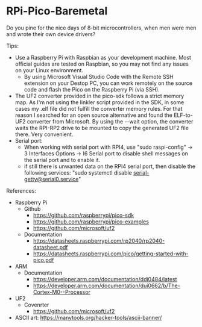 # RPi-Pico-Baremetal

Do you pine for the nice days of 8-bit microcontrollers, when men were men and wrote their own device drivers?


Tips:
- Use a Raspberry Pi with Raspbian as your development machine. Most official guides are tested on Raspbian, so you may not find any issues on your Linux environment. 
    -  By using Microsoft Visual Studio Code with the Remote SSH extension on your Destop PC, you can work remotely on the source code and flash the Pico on the Raspberry Pi (via SSH).
- The UF2 converter provided in the pico-sdk follows a strict memory map. As I'm not using the linkler script provided in the SDK, in some cases my .elf file did not fulfill the converter memory rules. For that reason I searched for an open source alternative and found the ELF-to-UF2 converter from Microsoft. By using the --wait option, the converter waits the RPI-RP2 drive to be mounted to copy the generated UF2 file there. Very convenient.
- Serial port:
    - When working with serial port with RPI4, use "sudo raspi-config" -> 3 Interfaces Options -> I6 Serial port to disable shell messages on the serial port and to enable it.
    - if still there is unwanted data on the RPI4 serial port, then disable the following services: "sudo systemctl disable serial-getty@serial0.service"

References:
- Raspberry Pi
    - Github
        - https://github.com/raspberrypi/pico-sdk
        - https://github.com/raspberrypi/pico-examples
        - https://github.com/microsoft/uf2
    - Documentation
        - https://datasheets.raspberrypi.com/rp2040/rp2040-datasheet.pdf
        - https://datasheets.raspberrypi.com/pico/getting-started-with-pico.pdf
- ARM
    - Documentation
        - https://developer.arm.com/documentation/ddi0484/latest
        - https://developer.arm.com/documentation/dui0662/b/The-Cortex-M0--Processor
- UF2
    - Covenrter
        - https://github.com/microsoft/uf2
- ASCII art: https://manytools.org/hacker-tools/ascii-banner/
